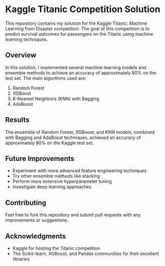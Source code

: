 # Kaggle Titanic Competition Solution

This repository contains my solution for the Kaggle Titanic: Machine Learning from Disaster competition. The goal of this competition is to predict survival outcomes for passengers on the Titanic using machine learning techniques.

## Overview

In this solution, I implemented several machine learning models and ensemble methods to achieve an accuracy of approximately 80% on the test set. The main algorithms used are:

1. Random Forest
2. XGBoost
3. K-Nearest Neighbors (KNN) with Bagging
4. AdaBoost

## Results

The ensemble of Random Forest, XGBoost, and KNN models, combined with Bagging and AdaBoost techniques, achieved an accuracy of approximately 80% on the Kaggle test set.

## Future Improvements

- Experiment with more advanced feature engineering techniques
- Try other ensemble methods like stacking
- Perform more extensive hyperparameter tuning
- Investigate deep learning approaches

## Contributing

Feel free to fork this repository and submit pull requests with any improvements or suggestions.

## Acknowledgments

- Kaggle for hosting the Titanic competition
- The Scikit-learn, XGBoost, and Pandas communities for their excellent libraries
